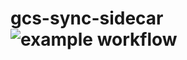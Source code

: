 # gcs-sync-sidecar ![example workflow](https://github.com/fsn-capital/gcs-sync-sidecar/workflows/ci.yml/badge.svg)
